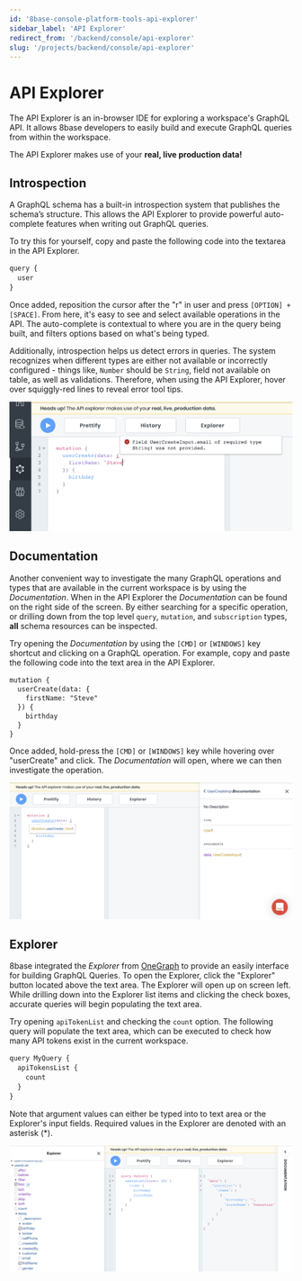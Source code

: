 ```yaml
---
id: '8base-console-platform-tools-api-explorer'
sidebar_label: 'API Explorer'
redirect_from: '/backend/console/api-explorer'
slug: '/projects/backend/console/api-explorer'
---
```


# API Explorer

The API Explorer is an in-browser IDE for exploring a workspace's GraphQL API. It allows 8base developers to easily build and execute GraphQL queries from within the workspace.

The API Explorer makes use of your **real, live production data!**

## Introspection

A GraphQL schema has a built-in introspection system that publishes the schema’s structure. This allows the API Explorer to provide powerful auto-complete features when writing out GraphQL queries.

To try this for yourself, copy and paste the following code into the textarea in the API Explorer.

```javascript
query {
  user
}
```

Once added, reposition the cursor after the "r" in user and press `[OPTION] + [SPACE]`. From here, it's easy to see and select available operations in the API. The auto-complete is contextual to where you are in the query being built, and filters options based on what's being typed.

Additionally, introspection helps us detect errors in queries. The system recognizes when different types are either not available or incorrectly configured - things like, `Number` should be `String`, field not available on table, as well as validations. Therefore, when using the API Explorer, hover over squiggly-red lines to reveal error tool tips.

![Tooltip showing error in API Explorer](./images/api-explorer-tooltip-error.png)

## Documentation

Another convenient way to investigate the many GraphQL operations and types that are available in the current workspace is by using the _Documentation_. When in the API Explorer the _Documentation_ can be found on the right side of the screen. By either searching for a specific operation, or drilling down from the top level `query`, `mutation`, and `subscription` types, **all** schema resources can be inspected.

Try opening the _Documentation_ by using the `[CMD]` or `[WINDOWS]` key shortcut and clicking on a GraphQL operation. For example, copy and paste the following code into the text area in the API Explorer.

```
mutation {
  userCreate(data: {
    firstName: "Steve"
  }) {
    birthday
  }
}
```

Once added, hold-press the `[CMD]` or `[WINDOWS]` key while hovering over "userCreate" and click. The _Documentation_ will open, where we can then investigate the operation.

![Opening the documentation using keyboard shortcut](./images/documentation-explorer-open-shortcut.png)

## Explorer

8base integrated the _Explorer_ from [OneGraph](https://www.onegraph.com/) to provide an easily interface for building GraphQL Queries. To open the Explorer, click the "Explorer" button located above the text area. The Explorer will open up on screen left. While drilling down into the Explorer list items and clicking the check boxes, accurate queries will begin populating the text area.

Try opening `apiTokenList` and checking the `count` option. The following query will populate the text area, which can be executed to check how many API tokens exist in the current workspace.

```javascript
query MyQuery {
  apiTokensList {
    count
  }
}
```

Note that argument values can either be typed into to text area or the Explorer's input fields. Required values in the Explorer are denoted with an asterisk (\*).

![Opening the documentation using keyboard shortcut](./images/one-graph-explorer.png)

